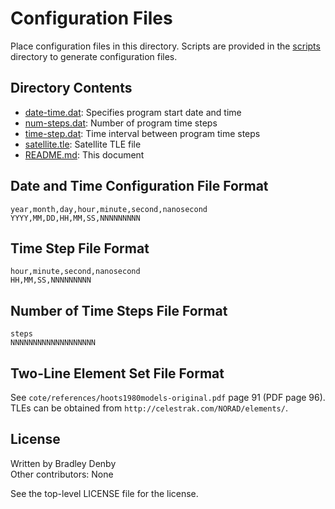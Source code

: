 # Configuration Files

Place configuration files in this directory. Scripts are provided in the
[scripts](../scripts/README.md) directory to generate configuration files.

## Directory Contents

* [date-time.dat](README.md): Specifies program start date and time
* [num-steps.dat](README.md): Number of program time steps
* [time-step.dat](README.md): Time interval between program time steps
* [satellite.tle](README.md): Satellite TLE file
* [README.md](README.md): This document

## Date and Time Configuration File Format

```
year,month,day,hour,minute,second,nanosecond
YYYY,MM,DD,HH,MM,SS,NNNNNNNNN
```

## Time Step File Format

```
hour,minute,second,nanosecond
HH,MM,SS,NNNNNNNNN
```

## Number of Time Steps File Format

```
steps
NNNNNNNNNNNNNNNNNNN
```

## Two-Line Element Set File Format

See `cote/references/hoots1980models-original.pdf` page 91 (PDF page 96). TLEs
can be obtained from `http://celestrak.com/NORAD/elements/`.

## License

Written by Bradley Denby  
Other contributors: None

See the top-level LICENSE file for the license.
